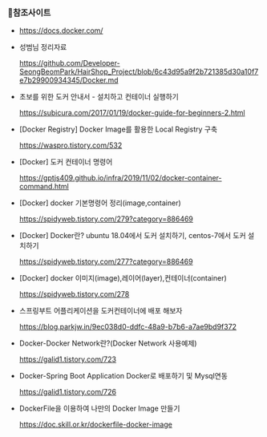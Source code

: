 ### 🔗참조사이트

- https://docs.docker.com/

- 성범님 정리자료

  https://github.com/Developer-SeongBeomPark/HairShop_Project/blob/6c43d95a9f2b721385d30a10f7e7b29900934345/Docker.md

- 초보를 위한 도커 안내서 - 설치하고 컨테이너 실행하기

  https://subicura.com/2017/01/19/docker-guide-for-beginners-2.html

- [Docker Registry] Docker Image를 활용한 Local Registry 구축

  https://waspro.tistory.com/532

- [Docker] 도커 컨테이너 명령어

  https://gptjs409.github.io/infra/2019/11/02/docker-container-command.html

- [Docker] docker 기본명령어 정리(image,container)

  https://spidyweb.tistory.com/279?category=886469

- [Docker] Docker란? ubuntu 18.04에서 도커 설치하기, centos-7에서 도커 설치하기

  https://spidyweb.tistory.com/277?category=886469

- [Docker] docker 이미지(image),레이어(layer),컨테이너(container)

  https://spidyweb.tistory.com/278

- 스프링부트 어플리케이션을 도커컨테이너에 배포 해보자

  https://blog.parkjw.in/9ec038d0-ddfc-48a9-b7b6-a7ae9bd9f372

- Docker-Docker Network란?(Docker Network 사용예제)

  https://galid1.tistory.com/723

- Docker-Spring Boot Application Docker로 배포하기 및 Mysql연동

  https://galid1.tistory.com/726

- DockerFile을 이용하여 나만의 Docker Image 만들기

  https://doc.skill.or.kr/dockerfile-docker-image
